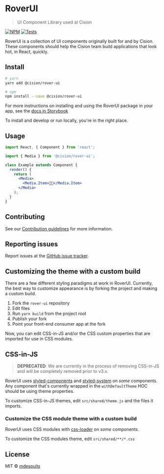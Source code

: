# RoverUI

> UI Component Library used at Cision

[![NPM](https://img.shields.io/npm/v/@cision/rover-ui.svg)](https://www.npmjs.com/package/@cision/rover-ui)
[![Tests](https://github.com/cision/rover-ui/workflows/Tests/badge.svg)](#install)

RoverUI is a collection of UI components originally built for and by Cision. These components should help the Cision team build applications that look hot, in React, quickly.

## Install

```sh
# yarn
yarn add @cision/rover-ui
```

```sh
# npm
npm install --save @cision/rover-ui
```

For more instructions on installing and using the RoverUI package in your app, see the [docs in Storybook](https://cision.github.io/rover-ui)

To install and develop or run locally, you're in the right place.

## Usage

```jsx
import React, { Component } from 'react';

import { Media } from '@cision/rover-ui';

class Example extends Component {
  render() {
    return (
      <Media>
        <Media.Item>👋🏻</Media.Item>
      </Media>
    );
  }
}
```

## Contributing

See our [Contribution guidelines](./CONTRIBUTING.md) for more information.

## Reporting issues

Report issues at the [GitHub issue tracker](https://github.com/cision/rover-ui/issues).

## Customizing the theme with a custom build

There are a few different styling paradigms at work in RoverUI.
Currently, the best way to customize appearance is by forking the project and making a custom build.

1. Fork the `rover-ui` repository
2. Edit files
3. Run `yarn build` from the project root
4. Publish your fork
5. Point your front-end consumer app at the fork

Now, you can edit CSS-in-JS and/or the CSS custom properties that are imported for use in CSS modules.

## CSS-in-JS

> **DEPRECATED**: We are currently in the process of removing CSS-in-JS and will be completely removed prior to v3.x.

RoverUI uses [styled-components](https://www.npmjs.com/package/styled-components) and [styled-system](https://www.npmjs.com/package/styled-system) on _some_ components.
Any component that's currently wrapped in the `withDefaultTheme` HOC should be using theme properties.

To customize CSS-in-JS themes, edit `src/shared/theme.js` and the files it imports.

### Customize the CSS module theme with a custom build

RoverUI uses CSS modules with [css-loader](https://www.npmjs.com/package/css-loader) on _some_ components.

To customize the CSS modules theme, edit `src/shared/**/*.css`

## License

MIT © [mdespuits](https://github.com/mdespuits)
